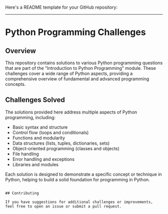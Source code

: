Here's a README template for your GitHub repository:

---

# Python Programming Challenges

## Overview

This repository contains solutions to various Python programming questions that are part of the "Introduction to Python Programming" module. These challenges cover a wide range of Python aspects, providing a comprehensive overview of fundamental and advanced programming concepts.


## Challenges Solved

The solutions provided here address multiple aspects of Python programming, including:

- Basic syntax and structure
- Control flow (loops and conditionals)
- Functions and modularity
- Data structures (lists, tuples, dictionaries, sets)
- Object-oriented programming (classes and objects)
- File handling
- Error handling and exceptions
- Libraries and modules

Each solution is designed to demonstrate a specific concept or technique in Python, helping to build a solid foundation for programming in Python.

   ```

## Contributing

If you have suggestions for additional challenges or improvements, feel free to open an issue or submit a pull request.

